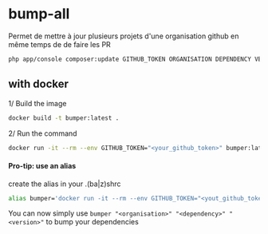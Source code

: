 # bump-all

Permet de mettre à jour plusieurs projets d'une organisation github en même temps de de faire les PR

```bash
php app/console composer:update GITHUB_TOKEN ORGANISATION DEPENDENCY VERSION
```

## with docker

1/ Build the image

```bash
docker build -t bumper:latest .
```

2/ Run the command

```bash
docker run -it --rm --env GITHUB_TOKEN="<your_github_token>" bumper:latest bumper "<organisation>" "<dependency>" "<version>"
```

#### Pro-tip: use an alias

create the alias in your .(ba|z)shrc

```bash
alias bumper='docker run -it --rm --env GITHUB_TOKEN="<yout_github_token>" bumper:latest bumper'
```

You can now simply use ```bumper "<organisation>" "<dependency>" "<version>"``` to bump your dependencies
